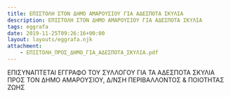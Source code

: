 ```yaml
---
title: ΕΠΙΣΤΟΛΗ ΣΤΟΝ ΔΗΜΟ ΑΜΑΡΟΥΣΙΟΥ ΓΙΑ ΑΔΕΣΠΟΤΑ ΣΚΥΛΙΑ
description: ΕΠΙΣΤΟΛΗ ΣΤΟΝ ΔΗΜΟ ΑΜΑΡΟΥΣΙΟΥ ΓΙΑ ΑΔΕΣΠΟΤΑ ΣΚΥΛΙΑ
tags: eggrafa
date: 2019-11-25T09:26:16+00:00
layout: layouts/eggrafa.njk
attachment:
    - ΕΠΙΣΤΟΛΗ_ΠΡΟΣ_ΔΗΜΟ_ΓΙΑ_ΑΔΕΣΠΟΤΑ_ΣΚΥΛΙΑ.pdf
---
```

ΕΠΙΣΥΝΑΠΤΕΤΑΙ ΕΓΓΡΑΦΟ ΤΟΥ ΣΥΛΛΟΓΟΥ ΓΙΑ ΤΑ ΑΔΕΣΠΟΤΑ ΣΚΥΛΙΑ ΠΡΟΣ ΤΟΝ ΔΗΜΟ ΑΜΑΡΟΥΣΙΟΥ, Δ/ΝΣΗ ΠΕΡΙΒΑΛΛΟΝΤΟΣ &amp; ΠΟΙΟΤΗΤΑΣ ΖΩΗΣ
<!-- excerpt -->

